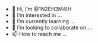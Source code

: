 - 👋 Hi, I’m @1N2EH3M4IH
- 👀 I’m interested in ...
- 🌱 I’m currently learning ...
- 💞️ I’m looking to collaborate on ...
- 📫 How to reach me ...

<!---
1N2EH3M4IH/1N2EH3M4IH is a ✨ special ✨ repository because its `README.md` (this file) appears on your GitHub profile.
You can click the Preview link to take a look at your changes.
--->

